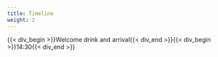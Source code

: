 ```yaml
---
title: Timeline 
weight: 2
---
```


{{< div_begin >}}Welcome drink and arrival{{< div_end >}}{{< div_begin >}}14:30{{< div_end >}}